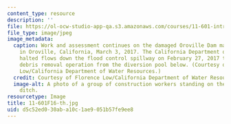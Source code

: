 ```yaml
---
content_type: resource
description: ''
file: https://ol-ocw-studio-app-qa.s3.amazonaws.com/courses/11-601-introduction-to-environmental-policy-and-planning-fall-2016/d5c52ed030aba10c1ae9051b57fe9ee8_11-601F16-th.jpg
file_type: image/jpeg
image_metadata:
  caption: Work and assessment continues on the damaged Oroville Dam main spillway
    in Oroville, California, March 3, 2017. The California Department of Water Resources
    halted flows down the flood control spillway on February 27, 2017 to begin the
    debris removal operation from the diversion pool below. (Courtesy of Florence
    Low/California Department of Water Resources.)
  credit: Courtesy of Florence Low/California Department of Water Resources.
  image-alt: A photo of a group of construction workers standing on the edge of a
    ditch.
resourcetype: Image
title: 11-601F16-th.jpg
uid: d5c52ed0-30ab-a10c-1ae9-051b57fe9ee8
---
```

